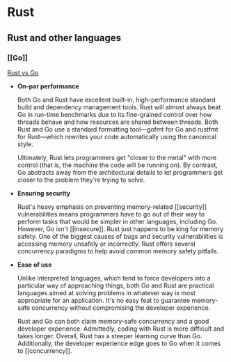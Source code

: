 # Rust

## Rust and other languages

### [[Go]]

[Rust vs Go](https://www.getclockwise.com/blog/rust-vs-go)

- **On-par performance**

    Both Go and Rust have excellent built-in, high-performance standard build and dependency management tools. Rust will almost always beat Go in run-time benchmarks due to its fine-grained control over how threads behave and how resources are shared between threads. Both Rust and Go use a standard formatting tool—gofmt for Go and rustfmt for Rust—which rewrites your code automatically using the canonical style.

    Ultimately, Rust lets programmers get "closer to the metal" with more control (that is, the machine the code will be running on). By contrast, Go abstracts away from the architectural details to let programmers get closer to the problem they're trying to solve.

- **Ensuring security**
  
    Rust's heavy emphasis on preventing memory-related [[security]] vulnerabilities means programmers have to go out of their way to perform tasks that would be simpler in other languages, including Go. However, Go isn't [[insecure]]. Rust just happens to be king for memory safety. One of the biggest causes of bugs and security vulnerabilities is accessing memory unsafely or incorrectly. Rust offers several concurrency paradigms to help avoid common memory safety pitfalls.

- **Ease of use**
  
    Unlike interpreted languages, which tend to force developers into a particular way of approaching things, both Go and Rust are practical languages aimed at solving problems in whatever way is most appropriate for an application. It's no easy feat to guarantee memory-safe concurrency without compromising the developer experience.

    Rust and Go can both claim memory-safe concurrency and a good developer experience. Admittedly, coding with Rust is more difficult and takes longer. Overall, Rust has a steeper learning curve than Go. Additionally, the developer experience edge goes to Go when it comes to [[concurrency]].


